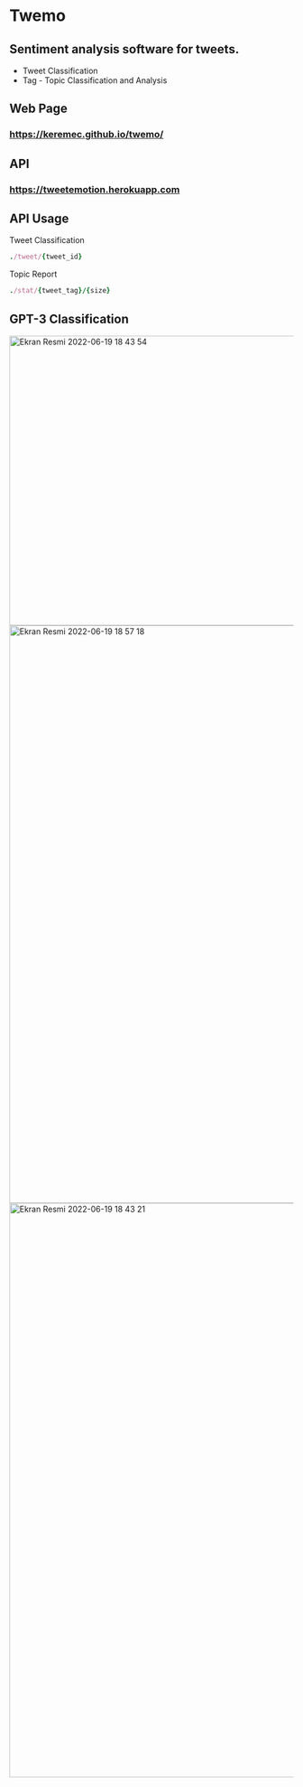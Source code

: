 # Twemo
## Sentiment analysis software for tweets.

- Tweet Classification
- Tag - Topic Classification and Analysis

## Web Page
### https://keremec.github.io/twemo/

## API
### https://tweetemotion.herokuapp.com

## API Usage
Tweet Classification
```ruby
./tweet/{tweet_id}
```
Topic Report
```ruby
./stat/{tweet_tag}/{size}
```
## GPT-3 Classification
<img width="513" alt="Ekran Resmi 2022-06-19 18 43 54" src="https://user-images.githubusercontent.com/50713500/174489699-585797a2-b036-4082-845d-cc5cc7b3fa0f.png">
<img width="1023" alt="Ekran Resmi 2022-06-19 18 57 18" src="https://user-images.githubusercontent.com/50713500/174489781-1d4363f9-f1b8-4de0-bc1b-d87bc152bd1e.png">
<img width="1017" alt="Ekran Resmi 2022-06-19 18 43 21" src="https://user-images.githubusercontent.com/50713500/174489544-af9a1ee1-cbef-4495-ab79-c846ef376fca.png">
